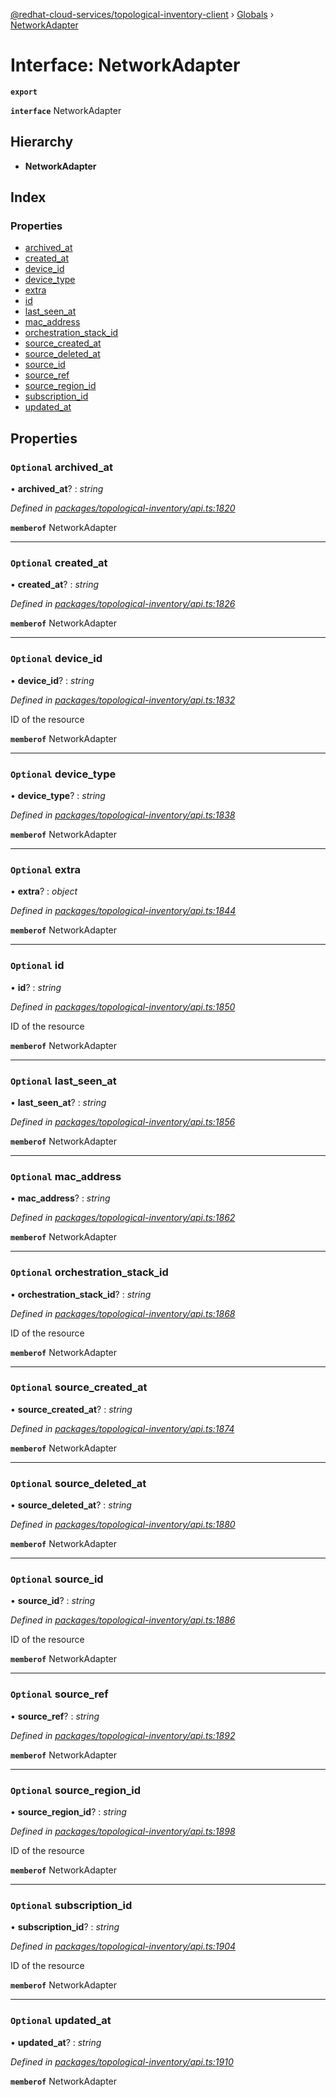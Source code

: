 [@redhat-cloud-services/topological-inventory-client](../README.md) › [Globals](../globals.md) › [NetworkAdapter](networkadapter.md)

# Interface: NetworkAdapter

**`export`** 

**`interface`** NetworkAdapter

## Hierarchy

* **NetworkAdapter**

## Index

### Properties

* [archived_at](networkadapter.md#optional-archived_at)
* [created_at](networkadapter.md#optional-created_at)
* [device_id](networkadapter.md#optional-device_id)
* [device_type](networkadapter.md#optional-device_type)
* [extra](networkadapter.md#optional-extra)
* [id](networkadapter.md#optional-id)
* [last_seen_at](networkadapter.md#optional-last_seen_at)
* [mac_address](networkadapter.md#optional-mac_address)
* [orchestration_stack_id](networkadapter.md#optional-orchestration_stack_id)
* [source_created_at](networkadapter.md#optional-source_created_at)
* [source_deleted_at](networkadapter.md#optional-source_deleted_at)
* [source_id](networkadapter.md#optional-source_id)
* [source_ref](networkadapter.md#optional-source_ref)
* [source_region_id](networkadapter.md#optional-source_region_id)
* [subscription_id](networkadapter.md#optional-subscription_id)
* [updated_at](networkadapter.md#optional-updated_at)

## Properties

### `Optional` archived_at

• **archived_at**? : *string*

*Defined in [packages/topological-inventory/api.ts:1820](https://github.com/RedHatInsights/javascript-clients/blob/master/packages/topological-inventory/api.ts#L1820)*

**`memberof`** NetworkAdapter

___

### `Optional` created_at

• **created_at**? : *string*

*Defined in [packages/topological-inventory/api.ts:1826](https://github.com/RedHatInsights/javascript-clients/blob/master/packages/topological-inventory/api.ts#L1826)*

**`memberof`** NetworkAdapter

___

### `Optional` device_id

• **device_id**? : *string*

*Defined in [packages/topological-inventory/api.ts:1832](https://github.com/RedHatInsights/javascript-clients/blob/master/packages/topological-inventory/api.ts#L1832)*

ID of the resource

**`memberof`** NetworkAdapter

___

### `Optional` device_type

• **device_type**? : *string*

*Defined in [packages/topological-inventory/api.ts:1838](https://github.com/RedHatInsights/javascript-clients/blob/master/packages/topological-inventory/api.ts#L1838)*

**`memberof`** NetworkAdapter

___

### `Optional` extra

• **extra**? : *object*

*Defined in [packages/topological-inventory/api.ts:1844](https://github.com/RedHatInsights/javascript-clients/blob/master/packages/topological-inventory/api.ts#L1844)*

**`memberof`** NetworkAdapter

___

### `Optional` id

• **id**? : *string*

*Defined in [packages/topological-inventory/api.ts:1850](https://github.com/RedHatInsights/javascript-clients/blob/master/packages/topological-inventory/api.ts#L1850)*

ID of the resource

**`memberof`** NetworkAdapter

___

### `Optional` last_seen_at

• **last_seen_at**? : *string*

*Defined in [packages/topological-inventory/api.ts:1856](https://github.com/RedHatInsights/javascript-clients/blob/master/packages/topological-inventory/api.ts#L1856)*

**`memberof`** NetworkAdapter

___

### `Optional` mac_address

• **mac_address**? : *string*

*Defined in [packages/topological-inventory/api.ts:1862](https://github.com/RedHatInsights/javascript-clients/blob/master/packages/topological-inventory/api.ts#L1862)*

**`memberof`** NetworkAdapter

___

### `Optional` orchestration_stack_id

• **orchestration_stack_id**? : *string*

*Defined in [packages/topological-inventory/api.ts:1868](https://github.com/RedHatInsights/javascript-clients/blob/master/packages/topological-inventory/api.ts#L1868)*

ID of the resource

**`memberof`** NetworkAdapter

___

### `Optional` source_created_at

• **source_created_at**? : *string*

*Defined in [packages/topological-inventory/api.ts:1874](https://github.com/RedHatInsights/javascript-clients/blob/master/packages/topological-inventory/api.ts#L1874)*

**`memberof`** NetworkAdapter

___

### `Optional` source_deleted_at

• **source_deleted_at**? : *string*

*Defined in [packages/topological-inventory/api.ts:1880](https://github.com/RedHatInsights/javascript-clients/blob/master/packages/topological-inventory/api.ts#L1880)*

**`memberof`** NetworkAdapter

___

### `Optional` source_id

• **source_id**? : *string*

*Defined in [packages/topological-inventory/api.ts:1886](https://github.com/RedHatInsights/javascript-clients/blob/master/packages/topological-inventory/api.ts#L1886)*

ID of the resource

**`memberof`** NetworkAdapter

___

### `Optional` source_ref

• **source_ref**? : *string*

*Defined in [packages/topological-inventory/api.ts:1892](https://github.com/RedHatInsights/javascript-clients/blob/master/packages/topological-inventory/api.ts#L1892)*

**`memberof`** NetworkAdapter

___

### `Optional` source_region_id

• **source_region_id**? : *string*

*Defined in [packages/topological-inventory/api.ts:1898](https://github.com/RedHatInsights/javascript-clients/blob/master/packages/topological-inventory/api.ts#L1898)*

ID of the resource

**`memberof`** NetworkAdapter

___

### `Optional` subscription_id

• **subscription_id**? : *string*

*Defined in [packages/topological-inventory/api.ts:1904](https://github.com/RedHatInsights/javascript-clients/blob/master/packages/topological-inventory/api.ts#L1904)*

ID of the resource

**`memberof`** NetworkAdapter

___

### `Optional` updated_at

• **updated_at**? : *string*

*Defined in [packages/topological-inventory/api.ts:1910](https://github.com/RedHatInsights/javascript-clients/blob/master/packages/topological-inventory/api.ts#L1910)*

**`memberof`** NetworkAdapter
